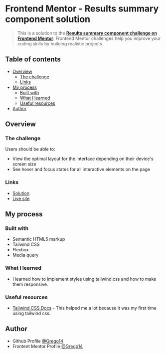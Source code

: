 # Frontend Mentor - Results summary component solution

> This is a solution to the **[Results summary component challenge on Frontend Mentor](https://www.frontendmentor.io/challenges/results-summary-component-CE_K6s0maV)**. Frontend Mentor challenges help you improve your coding skills by building realistic projects. 

## Table of contents

- [Overview](#overview)
  - [The challenge](#the-challenge)
  - [Links](#links)
- [My process](#my-process)
  - [Built with](#built-with)
  - [What I learned](#what-i-learned)
  - [Useful resources](#useful-resources)
- [Author](#author)

## Overview

### The challenge

Users should be able to:

- View the optimal layout for the interface depending on their device's screen size
- See hover and focus states for all interactive elements on the page

### Links

- [Solution](https://github.com/Grego14/Frontend-Mentor/tree/main/results-summary-component-main)
- [Live site](https://your-live-site-url.com)

## My process

### Built with

- Semantic HTML5 markup
- Tailwind CSS
- Flexbox
- Media query

### What I learned

- I learned how to implement styles using tailwind css and how to make them responsive.

### Useful resources

- [Tailwind CSS Docs](https://tailwindcss.com/docs/installation) - This helped me a lot because it was my first time using tailwind css.

## Author

- Github Profile [@Grego14](https://github.com/Grego14/)
- Frontent Mentor Profile [@Grego14](https://www.frontendmentor.io/profile/Grego14)

